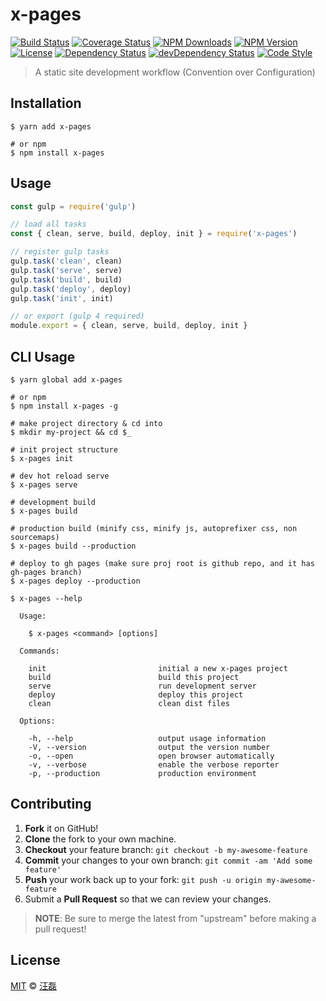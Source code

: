 # x-pages

[![Build Status][travis-image]][travis-url]
[![Coverage Status][codecov-image]][codecov-url]
[![NPM Downloads][downloads-image]][downloads-url]
[![NPM Version][version-image]][version-url]
[![License][license-image]][license-url]
[![Dependency Status][dependency-image]][dependency-url]
[![devDependency Status][devdependency-image]][devdependency-url]
[![Code Style][style-image]][style-url]

> A static site development workflow (Convention over Configuration)

## Installation

```shell
$ yarn add x-pages

# or npm
$ npm install x-pages
```

## Usage

```javascript
const gulp = require('gulp')

// load all tasks
const { clean, serve, build, deploy, init } = require('x-pages')

// register gulp tasks
gulp.task('clean', clean)
gulp.task('serve', serve)
gulp.task('build', build)
gulp.task('deploy', deploy)
gulp.task('init', init)

// or export (gulp 4 required)
module.export = { clean, serve, build, deploy, init }
```

## CLI Usage

```shell
$ yarn global add x-pages

# or npm
$ npm install x-pages -g

# make project directory & cd into
$ mkdir my-project && cd $_

# init project structure
$ x-pages init

# dev hot reload serve
$ x-pages serve

# development build
$ x-pages build

# production build (minify css, minify js, autoprefixer css, non sourcemaps)
$ x-pages build --production

# deploy to gh pages (make sure proj root is github repo, and it has gh-pages branch)
$ x-pages deploy --production
```

```shell
$ x-pages --help

  Usage:

    $ x-pages <command> [options]

  Commands:

    init                         initial a new x-pages project
    build                        build this project
    serve                        run development server
    deploy                       deploy this project
    clean                        clean dist files

  Options:

    -h, --help                   output usage information
    -V, --version                output the version number
    -o, --open                   open browser automatically
    -v, --verbose                enable the verbose reporter
    -p, --production             production environment
```

## Contributing

1. **Fork** it on GitHub!
2. **Clone** the fork to your own machine.
3. **Checkout** your feature branch: `git checkout -b my-awesome-feature`
4. **Commit** your changes to your own branch: `git commit -am 'Add some feature'`
5. **Push** your work back up to your fork: `git push -u origin my-awesome-feature`
6. Submit a **Pull Request** so that we can review your changes.

> **NOTE**: Be sure to merge the latest from "upstream" before making a pull request!

## License

[MIT](LICENSE) &copy; [汪磊](https://zce.me/)



[travis-image]: https://img.shields.io/travis/zce/x-pages.svg
[travis-url]: https://travis-ci.org/zce/x-pages
[codecov-image]: https://img.shields.io/codecov/c/github/zce/x-pages.svg
[codecov-url]: https://codecov.io/gh/zce/x-pages
[downloads-image]: https://img.shields.io/npm/dm/x-pages.svg
[downloads-url]: https://npmjs.org/package/x-pages
[version-image]: https://img.shields.io/npm/v/x-pages.svg
[version-url]: https://npmjs.org/package/x-pages
[license-image]: https://img.shields.io/github/license/zce/x-pages.svg
[license-url]: https://github.com/zce/x-pages/blob/master/LICENSE
[dependency-image]: https://img.shields.io/david/zce/x-pages.svg
[dependency-url]: https://david-dm.org/zce/x-pages
[devdependency-image]: https://img.shields.io/david/dev/zce/x-pages.svg
[devdependency-url]: https://david-dm.org/zce/x-pages?type=dev
[style-image]: https://img.shields.io/badge/code_style-standard-brightgreen.svg
[style-url]: http://standardjs.com
